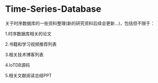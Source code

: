 # Time-Series-Database

关于时序数据库的一些资料整理(新的研究资料后续会更新...)，包括但不限于：

1.时序数据库相关的论文

2.书籍和学习视频推荐列表

3.相关技术博客列表

4.IoTDB源码

5.相关文献阅读总结PPT





